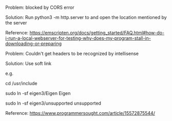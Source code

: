 Problem: blocked by CORS error

Solution: Run python3 -m http.server to and open the location mentioned by the server

Reference: https://emscripten.org/docs/getting_started/FAQ.html#how-do-i-run-a-local-webserver-for-testing-why-does-my-program-stall-in-downloading-or-preparing

Problem: Couldn't get headers to be recognized by intellisense

Solution: Use soft link

e.g.

cd /usr/include

sudo ln -sf eigen3/Eigen Eigen

sudo ln -sf eigen3/unsupported unsupported

Reference: https://www.programmersought.com/article/15572875544/
